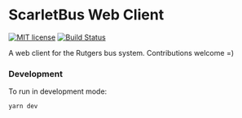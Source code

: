# ScarletBus Web Client
[![MIT license](https://img.shields.io/badge/License-MIT-blue.svg)](https://github.com/adam-piziak/ruroutes/blob/master/LICENSE)
[![Build Status](https://travis-ci.org/adam-piziak/scarletbus-web.svg?branch=master)](https://travis-ci.org/adam-piziak/scarletbus-web)


A web client for the Rutgers bus system.
Contributions welcome =)

### Development
To run in development mode:
~~~~
yarn dev
~~~~
